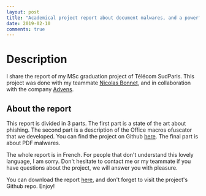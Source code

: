 ```yaml
---
layout: post
title: "Academical project report about document malwares, and a powerful macros obfuscator."
date: 2019-02-10
comments: true
---
```


# Description

I share the report of my MSc graduation project of Télécom SudParis. This project was done with my teammate [Nicolas Bonnet](https://github.com/bonnetn), and in collaboration with the company [Advens](https://www.advens.fr/).

## About the report

This report is divided in 3 parts.
The first part is a state of the art about phishing.
The second part is a  description of the Office macros ofuscator that we developed. You can find the project on Github [here](https://github.com/bonnetn/vba-obfuscator/).
The final part is about PDF malwares.

The whole report is in French. For people that don't understand this lovely language, I am sorry. Don't hesitate to contact me or my teammate if you have questions about the project, we will answer you with pleasure.

You can download the report [here](/src/Report.pdf), and don't forget to visit the project's Github repo. Enjoy!